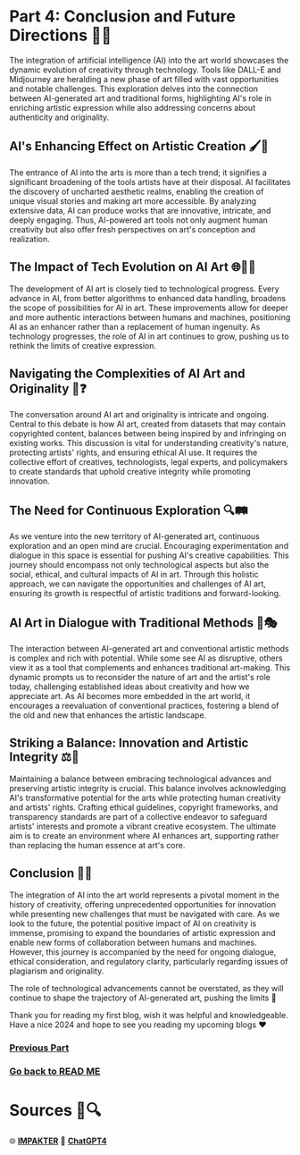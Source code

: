 # Part 4: Conclusion and Future Directions 🚀🎨

The integration of artificial intelligence (AI) into the art world showcases the dynamic evolution of creativity through technology. Tools like DALL-E and Midjourney are heralding a new phase of art filled with vast opportunities and notable challenges. This exploration delves into the connection between AI-generated art and traditional forms, highlighting AI's role in enriching artistic expression while also addressing concerns about authenticity and originality.

## AI's Enhancing Effect on Artistic Creation 🖌️🤖

The entrance of AI into the arts is more than a tech trend; it signifies a significant broadening of the tools artists have at their disposal. AI facilitates the discovery of uncharted aesthetic realms, enabling the creation of unique visual stories and making art more accessible. By analyzing extensive data, AI can produce works that are innovative, intricate, and deeply engaging. Thus, AI-powered art tools not only augment human creativity but also offer fresh perspectives on art's conception and realization.

## The Impact of Tech Evolution on AI Art 🌐👩‍🎨

The development of AI art is closely tied to technological progress. Every advance in AI, from better algorithms to enhanced data handling, broadens the scope of possibilities for AI in art. These improvements allow for deeper and more authentic interactions between humans and machines, positioning AI as an enhancer rather than a replacement of human ingenuity. As technology progresses, the role of AI in art continues to grow, pushing us to rethink the limits of creative expression.

## Navigating the Complexities of AI Art and Originality 🤔❓

The conversation around AI art and originality is intricate and ongoing. Central to this debate is how AI art, created from datasets that may contain copyrighted content, balances between being inspired by and infringing on existing works. This discussion is vital for understanding creativity's nature, protecting artists' rights, and ensuring ethical AI use. It requires the collective effort of creatives, technologists, legal experts, and policymakers to create standards that uphold creative integrity while promoting innovation.

## The Need for Continuous Exploration 🔍🛤️

As we venture into the new territory of AI-generated art, continuous exploration and an open mind are crucial. Encouraging experimentation and dialogue in this space is essential for pushing AI's creative capabilities. This journey should encompass not only technological aspects but also the social, ethical, and cultural impacts of AI in art. Through this holistic approach, we can navigate the opportunities and challenges of AI art, ensuring its growth is respectful of artistic traditions and forward-looking.

## AI Art in Dialogue with Traditional Methods 🤝🎭

The interaction between AI-generated art and conventional artistic methods is complex and rich with potential. While some see AI as disruptive, others view it as a tool that complements and enhances traditional art-making. This dynamic prompts us to reconsider the nature of art and the artist's role today, challenging established ideas about creativity and how we appreciate art. As AI becomes more embedded in the art world, it encourages a reevaluation of conventional practices, fostering a blend of the old and new that enhances the artistic landscape.

## Striking a Balance: Innovation and Artistic Integrity ⚖️🎨

Maintaining a balance between embracing technological advances and preserving artistic integrity is crucial. This balance involves acknowledging AI's transformative potential for the arts while protecting human creativity and artists' rights. Crafting ethical guidelines, copyright frameworks, and transparency standards are part of a collective endeavor to safeguard artists' interests and promote a vibrant creative ecosystem. The ultimate aim is to create an environment where AI enhances art, supporting rather than replacing the human essence at art's core.

## Conclusion 📝👏

The integration of AI into the art world represents a pivotal moment in the history of creativity, offering unprecedented opportunities for innovation while presenting new challenges that must be navigated with care. As we look to the future, the potential positive impact of AI on creativity is immense, promising to expand the boundaries of artistic expression and enable new forms of collaboration between humans and machines. However, this journey is accompanied by the need for ongoing dialogue, ethical consideration, and regulatory clarity, particularly regarding issues of plagiarism and originality.

The role of technological advancements cannot be overstated, as they will continue to shape the trajectory of AI-generated art, pushing the limits 🌠

Thank you for reading my first blog, wish it was helpful and knowledgeable. Have a nice 2024 and hope to see you reading my upcoming blogs ❤️

### **[Previous Part](Part_3.md)**
### **[Go back to READ ME](README.md)**

# Sources 📖🔍
🌐 **[IMPAKTER](https://impakter.com/from-algorithms-to-masterpieces-is-ai-art-the-inevitable-future-of-creativity/#:~:text=According%20to%20Gartner%20(2022)%2C,be%20used%20more%20and%20more.)**
🤖 **[ChatGPT4](https://openai.com/gpt-4)**
